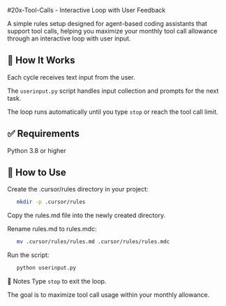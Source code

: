 #20x-Tool-Calls - Interactive Loop with User Feedback

A simple rules setup designed for agent-based coding assistants that support tool calls, helping you maximize your monthly tool call allowance through an interactive loop with user input.

## 🚀 How It Works
Each cycle receives text input from the user.

The `userinput.py` script handles input collection and prompts for the next task.

The loop runs automatically until you type `stop` or reach the tool call limit.


## ✅ Requirements
Python 3.8 or higher


## 🔧 How to Use
Create the .cursor/rules directory in your project:

```bash
   mkdir -p .cursor/rules
```
Copy the rules.md file into the newly created directory.

Rename rules.md to rules.mdc:

```bash
   mv .cursor/rules/rules.md .cursor/rules/rules.mdc
````
Run the script:
```bash
   python userinput.py
```

📌 Notes
Type `stop` to exit the loop.

The goal is to maximize tool call usage within your monthly allowance.
